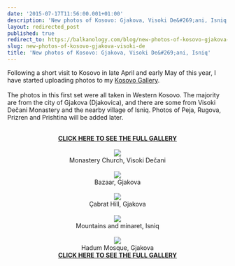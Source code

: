 ```yaml
---
date: '2015-07-17T11:56:00.001+01:00'
description: 'New photos of Kosovo: Gjakova, Visoki De&#269;ani, Isniq'
layout: redirected_post
published: true
redirect_to: https://balkanology.com/blog/new-photos-of-kosovo-gjakova-visoki-de/
slug: new-photos-of-kosovo-gjakova-visoki-de
title: 'New photos of Kosovo: Gjakova, Visoki De&#269;ani, Isniq'
---
```


Following a short visit to Kosovo in late April and early May of this year, I have started uploading photos to my <a href="http://www.pbase.com/alangrant/kosovo">Kosovo Gallery</a>.<br />
<br />
The photos in this first set were all taken in Western Kosovo. The majority are from the city of Gjakova (Djakovica), and there are some from Visoki Dečani Monastery and the nearby village of Isniq. Photos of Peja, Rugova, Prizren and Prishtina will be added later.<br />
<br />
<div class="separator" style="clear: both; text-align: center;"><a href="http://www.pbase.com/alangrant/kosovo2"><b>CLICK HERE TO SEE THE FULL GALLERY</b></a><br />
<br />
<a href="http://www.pbase.com/alangrant/image/160761069" style="margin-left: 1em; margin-right: 1em;" title="Monastery Church, Visoki Dečani"><img border="0" src="http://www.pbase.com/alangrant/image/160761069/medium.jpg" /></a><br />
Monastery Church, Visoki Dečani<br />
<br />
<a href="http://www.pbase.com/alangrant/image/160761029" style="margin-left: 1em; margin-right: 1em;" title="Old Bazaar, Gjakova"><img border="0" src="http://www.pbase.com/alangrant/image/160761029/medium.jpg" /></a><br />
Bazaar, Gjakova<br />
<br />
<a href="http://www.pbase.com/alangrant/image/160761058" style="margin-left: 1em; margin-right: 1em;" title="Cabrat Hill, Gjakova"><img border="0" src="http://www.pbase.com/alangrant/image/160761058/medium.jpg" /></a><br />
Çabrat Hill, Gjakova<br />
<br />
<a href="http://www.pbase.com/alangrant/image/160761064" style="margin-left: 1em; margin-right: 1em;" title="Mountains and minaret, Isniq"><img border="0" src="http://www.pbase.com/alangrant/image/160761064/medium.jpg" /></a><br />
Mountains and minaret, Isniq<br />
<br />
<a href="http://www.pbase.com/alangrant/image/160761043" style="margin-left: 1em; margin-right: 1em;" title="Hadum Mosque, Gjakova"><img border="0" src="http://www.pbase.com/alangrant/image/160761043/medium.jpg" /></a><br />
Hadum Mosque, Gjakova<br />
<a href="http://www.pbase.com/alangrant/kosovo2"><b>CLICK HERE TO SEE THE FULL GALLERY</b></a><br />
</div>